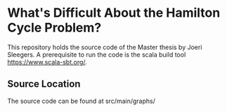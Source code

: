 # What's Difficult About the Hamilton Cycle Problem?
This repository holds the source code of the Master thesis by Joeri Sleegers. A prerequisite to run the code is the scala build tool https://www.scala-sbt.org/. 

## Source Location
The source code can be found at src/main/graphs/
